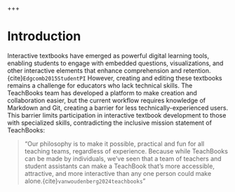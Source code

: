 +++
# Introduction

Interactive textbooks have emerged as powerful digital learning tools, enabling students to engage with embedded questions, visualizations, and other interactive elements that enhance comprehension and retention.{cite}`Edgcomb2015StudentPI` However, creating and editing these textbooks remains a challenge for educators who lack technical skills. The TeachBooks team has developed a platform to make creation and collaboration easier, but the current workflow requires knowledge of Markdown and Git, creating a barrier for less technically-experienced users. This barrier limits participation in interactive textbook development to those with specialized skills, contradicting the inclusive mission statement of TeachBooks:

> “Our philosophy is to make it possible, practical and fun for all teaching teams, regardless of experience. Because while TeachBooks can be made by individuals, we’ve seen that a team of teachers and student assistants can make a TeachBook that’s more accessible, attractive, and more interactive than any one person could make alone.{cite}`vanwoudenberg2024teachbooks`”
